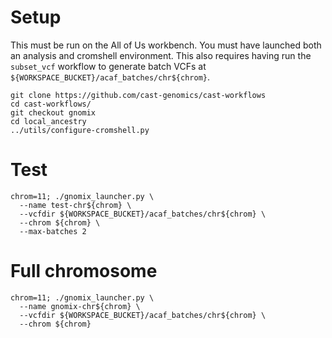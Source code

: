 # Setup

This must be run on the All of Us workbench. You must have launched both an analysis and cromshell environment. This also requires having run the `subset_vcf` workflow to generate batch VCFs at `${WORKSPACE_BUCKET}/acaf_batches/chr${chrom}`.

```
git clone https://github.com/cast-genomics/cast-workflows
cd cast-workflows/
git checkout gnomix
cd local_ancestry
../utils/configure-cromshell.py
```

# Test

```
chrom=11; ./gnomix_launcher.py \
  --name test-chr${chrom} \
  --vcfdir ${WORKSPACE_BUCKET}/acaf_batches/chr${chrom} \
  --chrom ${chrom} \
  --max-batches 2 
```

# Full chromosome

```
chrom=11; ./gnomix_launcher.py \
  --name gnomix-chr${chrom} \
  --vcfdir ${WORKSPACE_BUCKET}/acaf_batches/chr${chrom} \
  --chrom ${chrom}
```
